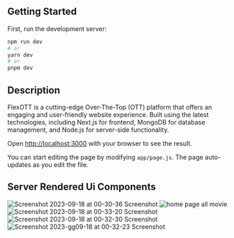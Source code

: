 ## Getting Started

First, run the development server:

```bash
npm run dev
# or
yarn dev
# or
pnpm dev
```
## Description
FlexOTT is a cutting-edge Over-The-Top (OTT) platform that offers an engaging and user-friendly website experience. Built using the latest technologies, including Next.js for frontend, MongoDB for database management, and Node.js for server-side functionality.

Open [http://localhost:3000](http://localhost:3000) with your browser to see the result.

You can start editing the page by modifying `app/page.js`. The page auto-updates as you edit the file.

## Server Rendered Ui Components
![Screenshot 2023-09-18 at 00-30-36 Screenshot](https://github.com/rezowansifat/Ott-Platform-NextApp/assets/119602384/f588062d-eb5d-43b8-bad6-0d67b0cf87d1)
![home page all movie](https://github.com/rezowansifat/Ott-Platform-NextApp/assets/119602384/83cc5c2a-07ef-43f5-939b-1fe717cd177e)
![Screenshot 2023-09-18 at 00-33-20 Screenshot](https://github.com/rezowansifat/Ott-Platform-NextApp/assets/119602384/6ce09022-0ba3-4227-8b4f-e73b91b139b5)
![Screenshot 2023-09-18 at 00-32-30 Screenshot](https://github.com/rezowansifat/Ott-Platform-NextApp/assets/119602384/ccf4d090-e4b5-4f95-8b82-e2b07ca1ffcc)
![Screenshot 2023-gg09-18 at 00-32-23 Screenshot](https://github.com/rezowansifat/Ott-Platform-NextApp/assets/119602384/19a8f167-2b95-4a76-aed6-44d20e967e9a)


